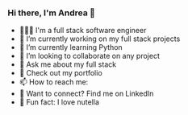 ### Hi there, I'm Andrea 👋



- 👩🏻‍💻 I'm a full stack software engineer
- 🔭 I’m currently working on my full stack projects 
- 🌱 I’m currently learning Python
- 👯 I’m looking to collaborate on any project
- 💬 Ask me about my full stack 
- 📁 Check out my portfolio
- 📫 How to reach me: 
- 🔗 Want to connect? Find me on LinkedIn
- 🍫 Fun fact: I love nutella



